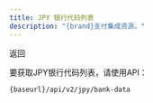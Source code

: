 ```yaml
---
title: JPY 银行代码列表
description: "{brand}支付集成资源。"
---
```


<x-button href="{{ url()->previous() ?? url('/banks') }}">返回</x-button>

要获取JPY银行代码列表，请使用API：

```bash
{baseurl}/api/v2/jpy/bank-data
